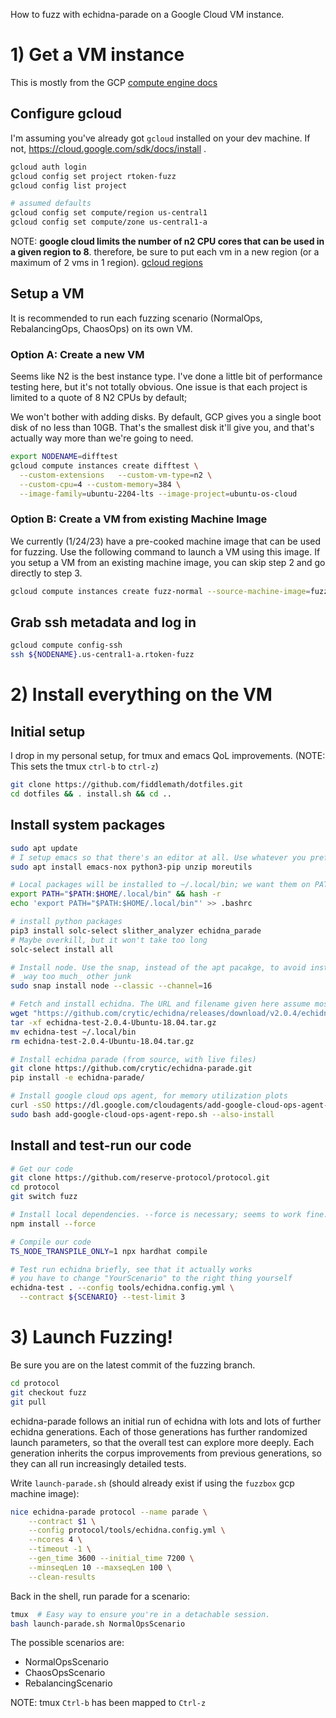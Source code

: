 How to fuzz with echidna-parade on a Google Cloud VM instance.

# 1) Get a VM instance

This is mostly from the GCP [compute engine docs](https://cloud.google.com/compute/docs/instances/create-start-instance)

## Configure gcloud

I'm assuming you've already got `gcloud` installed on your dev machine. If not, https://cloud.google.com/sdk/docs/install .

```bash
gcloud auth login
gcloud config set project rtoken-fuzz
gcloud config list project

# assumed defaults
gcloud config set compute/region us-central1
gcloud config set compute/zone us-central1-a
```
NOTE: **google cloud limits the number of n2 CPU cores that can be used in a given region to 8**. therefore, be sure to put each vm in a new region (or a maximum of 2 vms in 1 region). [gcloud regions](https://cloud.google.com/compute/docs/regions-zones)

## Setup a VM
It is recommended to run each fuzzing scenario (NormalOps, RebalancingOps, ChaosOps) on its own VM.
### Option A: Create a new VM

Seems like N2 is the best instance type. I've done a little bit of performance testing here, but it's not totally obvious. One issue is that each project is limited to a quote of 8 N2 CPUs by default;

We won't bother with adding disks. By default, GCP gives you a single boot disk of no less than 10GB. That's the smallest disk it'll give you, and that's actually way more than we're going to need.

```bash
export NODENAME=difftest
gcloud compute instances create difftest \
  --custom-extensions   --custom-vm-type=n2 \
  --custom-cpu=4 --custom-memory=384 \
  --image-family=ubuntu-2204-lts --image-project=ubuntu-os-cloud
```

### Option B: Create a VM from existing Machine Image
We currently (1/24/23) have a pre-cooked machine image that can be used for fuzzing.  Use the following command to launch a VM using this image.  If you setup a VM from an existing machine image, you can skip step 2 and go directly to step 3.
```bash
gcloud compute instances create fuzz-normal --source-machine-image=fuzzbox --zone=us-west1-a
```

## Grab ssh metadata and log in

```bash
gcloud compute config-ssh
ssh ${NODENAME}.us-central1-a.rtoken-fuzz
```


# 2) Install everything on the VM

## Initial setup

I drop in my personal setup, for tmux and emacs QoL improvements.
(NOTE: This sets the tmux `ctrl-b` to `ctrl-z`)

```bash
git clone https://github.com/fiddlemath/dotfiles.git
cd dotfiles && . install.sh && cd ..
```

## Install system packages

```bash
sudo apt update
# I setup emacs so that there's an editor at all. Use whatever you prefer!
sudo apt install emacs-nox python3-pip unzip moreutils

# Local packages will be installed to ~/.local/bin; we want them on PATH.
export PATH="$PATH:$HOME/.local/bin" && hash -r
echo 'export PATH="$PATH:$HOME/.local/bin"' >> .bashrc

# install python packages
pip3 install solc-select slither_analyzer echidna_parade
# Maybe overkill, but it won't take too long
solc-select install all

# Install node. Use the snap, instead of the apt pacakge, to avoid installing
# _way too much_ other junk
sudo snap install node --classic --channel=16

# Fetch and install echidna. The URL and filename given here assume most recent release is v2.0.4; see https://github.com/crytic/echidna/releases/latest
wget "https://github.com/crytic/echidna/releases/download/v2.0.4/echidna-test-2.0.4-Ubuntu-18.04.tar.gz"
tar -xf echidna-test-2.0.4-Ubuntu-18.04.tar.gz
mv echidna-test ~/.local/bin
rm echidna-test-2.0.4-Ubuntu-18.04.tar.gz

# Install echidna parade (from source, with live files)
git clone https://github.com/crytic/echidna-parade.git
pip install -e echidna-parade/

# Install google cloud ops agent, for memory utilization plots
curl -sSO https://dl.google.com/cloudagents/add-google-cloud-ops-agent-repo.sh
sudo bash add-google-cloud-ops-agent-repo.sh --also-install
```

## Install and test-run our code

```bash
# Get our code
git clone https://github.com/reserve-protocol/protocol.git
cd protocol
git switch fuzz

# Install local dependencies. --force is necessary; seems to work fine.
npm install --force

# Compile our code
TS_NODE_TRANSPILE_ONLY=1 npx hardhat compile

# Test run echidna briefly, see that it actually works
# you have to change "YourScenario" to the right thing yourself
echidna-test . --config tools/echidna.config.yml \
  --contract ${SCENARIO} --test-limit 3
```

<!-- HERE -->

# 3) Launch Fuzzing!

Be sure you are on the latest commit of the fuzzing branch.
```bash
cd protocol
git checkout fuzz
git pull
```

echidna-parade follows an initial run of echidna with lots and lots of further echidna generations. Each of those generations has further randomized launch parameters, so that the overall test can explore more deeply. Each generation inherits the corpus improvements from previous generations, so they can all run increasingly detailed tests.

Write `launch-parade.sh` (should already exist if using the `fuzzbox` gcp machine image):

```bash
nice echidna-parade protocol --name parade \
    --contract $1 \
    --config protocol/tools/echidna.config.yml \
    --ncores 4 \
    --timeout -1 \
    --gen_time 3600 --initial_time 7200 \
    --minseqLen 10 --maxseqLen 100 \
    --clean-results
```

Back in the shell, run parade for a scenario:

```bash
tmux  # Easy way to ensure you're in a detachable session.
bash launch-parade.sh NormalOpsScenario
```
The possible scenarios are:
- NormalOpsScenario
- ChaosOpsScenario
- RebalancingScenario


NOTE: tmux `Ctrl-b` has been mapped to `Ctrl-z`
